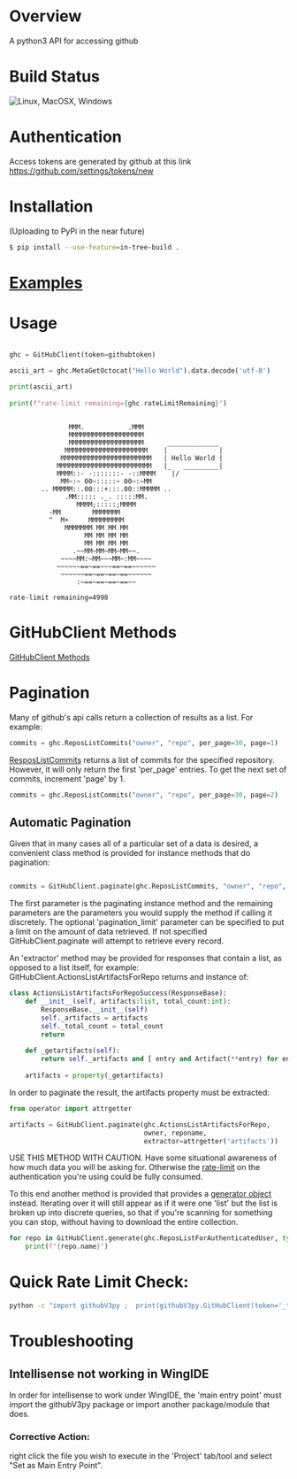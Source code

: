 # Overview 

A python3 API for accessing github

# Build Status

![Linux, MacOSX, Windows](https://github.com/AndrewOfC/githubpy/actions/workflows/build_and_test.yml/badge.svg)

# Authentication

Access tokens are generated by github at this link https://github.com/settings/tokens/new

# Installation

(Uploading to PyPi in the near future)

```bash
$ pip install --use-feature=in-tree-build .
```

# [Examples](examples/README.md)



# Usage

```python

ghc = GitHubClient(token=githubtoken)

ascii_art = ghc.MetaGetOctocat("Hello World").data.decode('utf-8')
    
print(ascii_art)
    
print(f"rate-limit remaining={ghc.rateLimitRemaining}")

```

```raw

               MMM.           .MMM
               MMMMMMMMMMMMMMMMMMM
               MMMMMMMMMMMMMMMMMMM      _____________
              MMMMMMMMMMMMMMMMMMMMM    |             |
             MMMMMMMMMMMMMMMMMMMMMMM   | Hello World |
            MMMMMMMMMMMMMMMMMMMMMMMM   |_   _________|
            MMMM::- -:::::::- -::MMMM    |/
             MM~:~ 00~:::::~ 00~:~MM
        .. MMMMM::.00:::+:::.00::MMMMM ..
              .MM::::: ._. :::::MM.
                 MMMM;:::::;MMMM
          -MM        MMMMMMM
          ^  M+     MMMMMMMMM
              MMMMMMM MM MM MM
                   MM MM MM MM
                   MM MM MM MM
                .~~MM~MM~MM~MM~~.
             ~~~~MM:~MM~~~MM~:MM~~~~
            ~~~~~~==~==~~~==~==~~~~~~
             ~~~~~~==~==~==~==~~~~~~
                 :~==~==~==~==~~

rate-limit remaining=4998
```

# GitHubClient Methods

[GitHubClient Methods](docs/githubclient_methods.md)

# Pagination

Many of github's api calls return a collection of results as a list. For example:

```python
commits = ghc.ReposListCommits("owner", "repo", per_page=30, page=1)    
```

[ResposListCommits](https://docs.github.com/rest/reference/repos#list-commits) returns a list of commits for the specified repository.  However, it will only return the first 'per_page' entries.   To get the next set of commits, increment 'page' by 1.

```python
commits = ghc.ReposListCommits("owner", "repo", per_page=30, page=2)    
```

## Automatic Pagination

Given that in many cases all of a particular set of a data is desired, a convenient class method is provided for instance methods that do pagination:

```python

commits = GitHubClient.paginate(ghc.ReposListCommits, "owner", "repo", pagination_limit=1000)

```

The first parameter is the paginating instance method and the remaining parameters are the parameters you would supply the method if calling it discretely.   The optional 'pagination_limit' parameter can be specified to put a limit on the amount of data retrieved.  If not specified GitHubClient.paginate will attempt to retrieve every record.

An 'extractor' method may be provided for responses that contain a list, as opposed to a list itself, for example:  GitHubClient.ActionsListArtifactsForRepo returns and instance of:

```python
class ActionsListArtifactsForRepoSuccess(ResponseBase):
    def __init__(self, artifacts:list, total_count:int):
        ResponseBase.__init__(self)
        self._artifacts = artifacts
        self._total_count = total_count
        return
        
    def _getartifacts(self):
        return self._artifacts and [ entry and Artifact(**entry) for entry in self._artifacts ]
        
    artifacts = property(_getartifacts)
```

In order to paginate the result, the artifacts property must be extracted:

```python
from operator import attrgetter

artifacts = GitHubClient.paginate(ghc.ActionsListArtifactsForRepo, 
                                  owner, reponame, 
                                  extractor=attrgetter('artifacts'))

```


USE THIS METHOD WITH CAUTION.  Have some situational awareness of how much data you will be asking for.   Otherwise the [rate-limit](https://docs.github.com/en/rest/overview/resources-in-the-rest-api#rate-limiting) on the authentication you're using could be fully consumed. 

To this end another method is provided that provides a [generator object](https://wiki.python.org/moin/Generators) instead.   Iterating over it will still appear as if it were one 'list' but the list is broken up into discrete queries, so that if you're scanning for something you can stop, without having to download the entire collection.

```python
for repo in GitHubClient.generate(ghc.ReposListForAuthenticatedUser, type=None):
    print(f"{repo.name}")
```

# Quick Rate Limit Check:

```bash
python -c "import githubV3py ;  print(githubV3py.GitHubClient(token='_token_').RateLimitGet().rate.remaining)"
```

# Troubleshooting
## Intellisense not working in WingIDE
In order for intellisense to work under WingIDE, the 'main entry point' must import the githubV3py package or import another package/module that does.   
### Corrective Action:
right click the file you wish to execute in the 'Project' tab/tool and select "Set as Main Entry Point".
